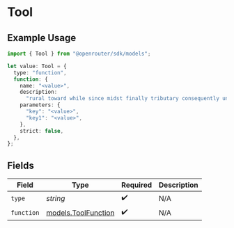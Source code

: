 # Tool

## Example Usage

```typescript
import { Tool } from "@openrouter/sdk/models";

let value: Tool = {
  type: "function",
  function: {
    name: "<value>",
    description:
      "rural toward while since midst finally tributary consequently underneath till",
    parameters: {
      "key": "<value>",
      "key1": "<value>",
    },
    strict: false,
  },
};
```

## Fields

| Field                                            | Type                                             | Required                                         | Description                                      |
| ------------------------------------------------ | ------------------------------------------------ | ------------------------------------------------ | ------------------------------------------------ |
| `type`                                           | *string*                                         | :heavy_check_mark:                               | N/A                                              |
| `function`                                       | [models.ToolFunction](../models/toolfunction.md) | :heavy_check_mark:                               | N/A                                              |